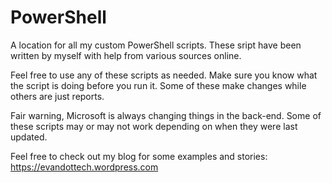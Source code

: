 # PowerShell
A location for all my custom PowerShell scripts.
These sript have been written by myself with help from various sources online.

Feel free to use any of these scripts as needed. Make sure you know what the script
is doing before you run it. Some of these make changes while others are just reports.

Fair warning, Microsoft is always changing things in the back-end. Some of these scripts may or may not work depending on when they were last updated.

Feel free to check out my blog for some examples and stories: https://evandottech.wordpress.com
